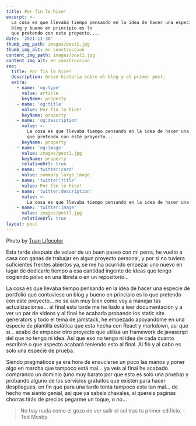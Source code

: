 ```yaml
---
title: Por fin lo hice!
excerpt: >-
  La cosa es que llevaba tiempo pensando en la idea de hacer una especie de portfolio que contuviese un
  blog y bueno en principio es lo
  que pretendo con este proyecto....
date: '2021-11-30'
thumb_img_path: images/post1.jpg
thumb_img_alt: en construccion
content_img_path: images/post1.jpg
content_img_alt: en construccion
seo:
  title: Por fin lo hice!
  description: breve historia sobre el blog y el primer post.
  extra:
    - name: 'og:type'
      value: article
      keyName: property
    - name: 'og:title'
      value: Por fin lo hice!
      keyName: property
    - name: 'og:description'
      value: >-
        La cosa es que llevaba tiempo pensando en la idea de hacer una especie de portfolio que contuviese un blog y bueno en principio es lo
        que pretendo con este proyecto...
      keyName: property
    - name: 'og:image'
      value: images/post1.jpg
      keyName: property
      relativeUrl: true
    - name: 'twitter:card'
      value: summary_large_image
    - name: 'twitter:title'
      value: Por fin lo hice!
    - name: 'twitter:description'
      value: >-
        La cosa es que llevaba tiempo pensando en la idea de hacer una especie de portfolio.
    - name: 'twitter:image'
      value: images/post1.jpg
      relativeUrl: true
layout: post
---
```


Photo by [Tuan Lifecolor](https://unsplash.com/photos/p02YPsFmux8)

Esta tarde después de volver de un buen paseo con mi perra, he vuelto a casa con ganas de trabajar en algun proyecto personal,
y por si no tuviera suficientes frentes abiertos ya, se me ha ocurrido empezar uno nuevo en lugar de dedicarle tiempo a esa cantidad
ingente de ideas que tengo cogiendo polvo en una libreta o en un repositorio...

La cosa es que llevaba tiempo pensando en la idea de hacer una especie de portfolio que contuviese un blog y bueno en principio es lo
que pretendo con este proyecto... no se aún muy bien como voy a manejar las actualizaciones... al final esta tarde me he liado a leer documentación y a ver un par de videos y al final he acabado probando los static site generators y todo el tema de jamstack, he empezado apoyandome en una especie de plantilla estática que esta hecha con React y markdown, asi que si... acabo de empezar otro proyecto que utiliza un framework de javascript del que no tengo ni idea. Así que eso no tengo ni idea de cada cuanto escribiré o que aspecto acabará teniendo esto al final. Al fin y al cabo es solo una especie de prueba.

Siendo pragmáticos ya era hora de ensuciarse un poco las manos y poner algo en marcha que tampoco está mal... ya veis al final he acabado comprando un dominio (uno muy barato por que esto es solo una prueba) y probando alguno de los servicios gratuitos que existen para hacer despliegues, en fin que para una tarde tonta tampoco esta tan mal... de hecho me siento genial, asi que ya sabeis chavales, si quereis paginas chorras tirás de precios pegarme un toque, o no...


> No hay nada como el gozo de ver salir el sol tras tu primer edificio. - Ted Mosby

